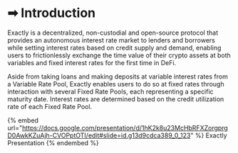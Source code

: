 # ➡ Introduction

Exactly is a decentralized, non-custodial and open-source protocol that provides an autonomous interest rate market to lenders and borrowers while setting interest rates based on credit supply and demand, enabling users to frictionlessly exchange the time value of their crypto assets at both variables and fixed interest rates for the first time in DeFi.

Aside from taking loans and making deposits at variable interest rates from a Variable Rate Pool, Exactly enables users to do so at fixed rates through interaction with several Fixed Rate Pools, each representing a specific maturity date. Interest rates are determined based on the credit utilization rate of each Fixed Rate Pool.

{% embed url="https://docs.google.com/presentation/d/1hK2k8u23McHbRFXZorgprgD0AwkKZuAjh-CVOPptOTI/edit#slide=id.g13d9cdca389_0_123" %}
Exactly Presentation
{% endembed %}

